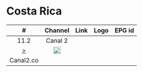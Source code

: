 <h1>Costa Rica</h1>

| #   | Channel        | Link  | Logo | EPG id |
|:---:|:--------------:|:-----:|:----:|:------:|
| 11.2 | Canal 2 | 
[>](https://video13.virtualtronics.com/streamer/canal2.m3u8) | <img height="20" src="https://es.m.wikipedia.org/wiki/Archivo:Repretel_2_CDR.png"/> | 
Canal2.co |
